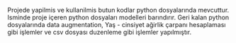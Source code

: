 Projede yapilmis ve kullanilmis butun kodlar python dosyalarında mevcuttur.
Isminde proje içeren python dosyaları modelleri barındırır.
Geri kalan python dosyalarında data augmentation, Yaş - cinsiyet ağirlik çarpanı hesaplaması gibi işlemler ve csv dosyası duzenleme gibi işlemler yapılmıştır.
